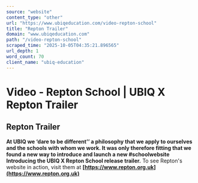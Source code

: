 ```yaml
---
source: "website"
content_type: "other"
url: "https://www.ubiqeducation.com/video-repton-school"
title: "Repton Trailer"
domain: "www.ubiqeducation.com"
path: "/video-repton-school"
scraped_time: "2025-10-05T04:35:21.896565"
url_depth: 1
word_count: 70
client_name: "ubiq-education"
---
```


# Video - Repton School | UBIQ X Repton Trailer

## Repton Trailer

**At UBIQ we ‘dare to be different’’ a philosophy that we apply to ourselves and the schools with whom we work. It was only therefore fitting that we found a new way to introduce and launch a new #schoolwebsite Introducing the UBIQ X Repton School release trailer.** To see Repton's website in action, visit them at **[https://www.repton.org.uk](https://www.repton.org.uk)**